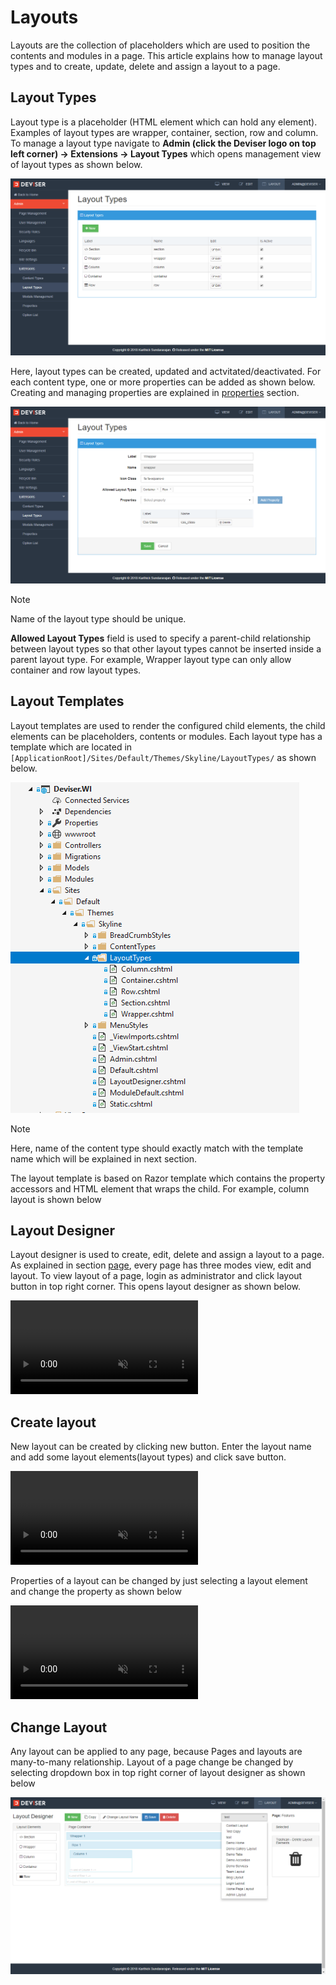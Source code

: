 # Layouts
Layouts are the collection of placeholders which are used to position the contents and modules in a page. This article explains how to manage layout types and to create, update, delete and assign a layout to a page. 

## Layout Types
Layout type is a placeholder (HTML element which can hold any element). Examples of layout types are wrapper, container, section, row and column. To manage a layout type navigate to **Admin (click the Deviser logo on top left corner) -> Extensions -> Layout Types** which opens management view of layout types as shown below.

<img class="img-popup" src="../../assets/images/Layout_LayoutTypes.png">

Here, layout types can be created, updated and actvitated/deactivated. For each content type, one or more properties can be added as shown below. Creating and managing properties are explained in [properties](properties.md) section.

<img class="img-popup" src="../../assets/images/Layout_LayoutTypesDetail.png">

>[!NOTE]
>Name of the layout type should be unique.

**Allowed Layout Types** field is used to specify a parent-child relationship between layout types so that other layout types cannot be inserted inside a parent layout type. For example, Wrapper layout type can only allow container and row layout types.

## Layout Templates
Layout templates are used to render the configured child elements, the child elements can be placeholders, contents or modules. Each layout type has a template which are located in `[ApplicationRoot]/Sites/Default/Themes/Skyline/LayoutTypes/` as shown below. 

<img class="img-popup" src="../../assets/images/Layout_LayoutTemplates.png">

>[!NOTE]
>Here, name of the content type should exactly match with the template name which will be explained in next section.

The layout template is based on Razor template which contains the property accessors and HTML element that wraps the child. For example, column layout is shown below

<!-- [!code[Main](../../src/Sites/Default/Themes/Skyline/LayoutTypes/Column.cshtml?range=1-)] -->

## Layout Designer
Layout designer is used to create, edit, delete and assign a layout to a page. As explained in section [page](../pages/index.md), every page has three modes view, edit and layout. To view layout of a page, login as administrator and click layout button in top right corner. This opens layout designer as shown below.

<video class="video-popup"  autoplay muted loop>
  <source src="../../assets/videos/Layout_ToOpen.mp4" type="video/mp4">
  Your browser does not support HTML5 video.
</video>

## Create layout
New layout can be created by clicking new button. Enter the layout name and add some layout elements(layout types) and click save button.

<video class="video-popup"  autoplay muted loop>
  <source src="../../assets/videos/Layout_AddElements.mp4" type="video/mp4">
  Your browser does not support HTML5 video.
</video>

Properties of a layout can be changed by just selecting a layout element and change the property as shown below

<video class="video-popup"  autoplay muted loop>
  <source src="../../assets/videos/Layout_ColumnProperties.mp4" type="video/mp4">
  Your browser does not support HTML5 video.
</video>

## Change Layout
Any layout can be applied to any page, because Pages and layouts are many-to-many relationship. Layout of a page change be changed by selecting dropdown box in top right corner of layout designer as shown below

<img class="img-popup" src="../../assets/images/Layout_ChooseLayout.png">